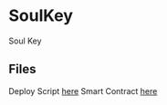 # SoulKey
Soul Key

## Files
Deploy Script [here](./scripts/deploy.py)
Smart Contract [here](./contracts/PrivateSK.sol)
